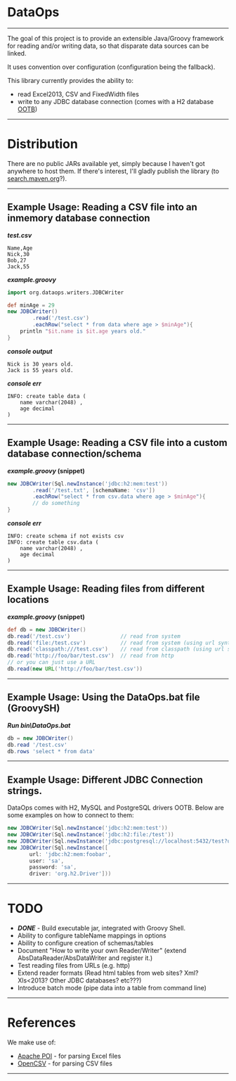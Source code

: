 # DataOps
---

The goal of this project is to provide an extensible Java/Groovy framework for reading and/or writing data, so that
disparate data sources can be linked.

It uses convention over configuration (configuration being the fallback).

This library currently provides the ability to:

- read Excel2013, CSV and FixedWidth files
- write to any JDBC database connection (comes with a H2 database [OOTB](http://en.wikipedia.org/wiki/Out_of_the_box_feature))

---

# Distribution

There are no public JARs available yet, simply because I haven't got anywhere to host them. If there's interest, I'll
gladly publish the library (to [search.maven.org](search.maven.org)?).

---

## Example Usage: Reading a CSV file into an inmemory database connection

**_test.csv_**

    Name,Age
    Nick,30
    Bob,27
    Jack,55

**_example.groovy_**

```Groovy
import org.dataops.writers.JDBCWriter

def minAge = 29
new JDBCWriter()
        .read('/test.csv')
        .eachRow("select * from data where age > $minAge"){
    println "$it.name is $it.age years old."
}
```

**_console output_**

    Nick is 30 years old.
    Jack is 55 years old.

**_console err_**

    INFO: create table data (
        name varchar(2048) ,
        age decimal
    )

---

## Example Usage: Reading a CSV file into a custom database connection/schema

**_example.groovy_ (snippet)**

```Groovy
new JDBCWriter(Sql.newInstance('jdbc:h2:mem:test'))
        .read('/test.txt', [schemaName: 'csv'])
        .eachRow("select * from csv.data where age > $minAge"){
        // do something
}
```

**_console err_**

    INFO: create schema if not exists csv
    INFO: create table csv.data (
        name varchar(2048) ,
        age decimal
    )

---

## Example Usage: Reading files from different locations

**_example.groovy_ (snippet)**

```Groovy
def db = new JDBCWriter()
db.read('/test.csv')                // read from system
db.read('file:/test.csv')           // read from system (using url syntax)
db.read('classpath:///test.csv')    // read from classpath (using url syntax)
db.read('http://foo/bar/test.csv')  // read from http
// or you can just use a URL
db.read(new URL('http://foo/bar/test.csv'))
```

---

## Example Usage: Using the DataOps.bat file (GroovySH)

**_Run bin\DataOps.bat_**

```Groovy
db = new JDBCWriter()
db.read '/test.csv'
db.rows 'select * from data'
```

---

## Example Usage: Different JDBC Connection strings.

DataOps comes with H2, MySQL and PostgreSQL drivers OOTB. Below are some examples on how to connect to them:

```Groovy
new JDBCWriter(Sql.newInstance('jdbc:h2:mem:test'))
new JDBCWriter(Sql.newInstance('jdbc:h2:file:/test'))
new JDBCWriter(Sql.newInstance('jdbc:postgresql://localhost:5432/test?user=postgres&password=password'))
new JDBCWriter(Sql.newInstance([
       url: 'jdbc:h2:mem:foobar',
       user: 'sa',
       password: 'sa',
       driver: 'org.h2.Driver']))
```

---

# TODO

- **_DONE_** - Build executable jar, integrated with Groovy Shell.
- Ability to configure tableName mappings in options
- Ability to configure creation of schemas/tables
- Document "How to write your own Reader/Writer" (extend AbsDataReader/AbsDataWriter and register it.)
- Test reading files from URLs (e.g. http)
- Extend reader formats (Read html tables from web sites? Xml? Xls<2013? Other JDBC databases? etc???)
- Introduce batch mode (pipe data into a table from command line)

---

# References

We make use of:

- [Apache POI](http://poi.apache.org/) - for parsing Excel files
- [OpenCSV](http://opencsv.sourceforge.net/) - for parsing CSV files

---